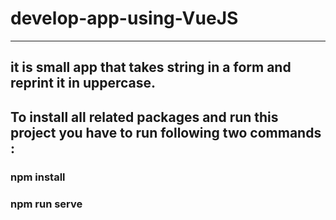 # develop-app-using-VueJS  
-------------------------------------------------------
## it is small app that takes string in a form and reprint it in uppercase.


## To install all related packages and run this project you have to run following two commands :
### npm install
### npm run serve
